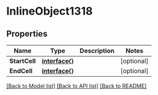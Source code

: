 # InlineObject1318

## Properties

Name | Type | Description | Notes
------------ | ------------- | ------------- | -------------
**StartCell** | [**interface{}**](.md) |  | [optional] 
**EndCell** | [**interface{}**](.md) |  | [optional] 

[[Back to Model list]](../README.md#documentation-for-models) [[Back to API list]](../README.md#documentation-for-api-endpoints) [[Back to README]](../README.md)


